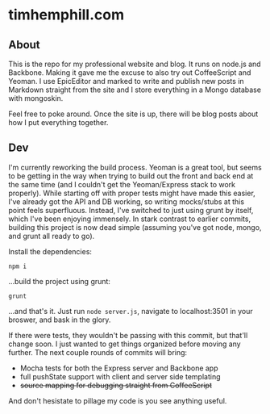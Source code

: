 # timhemphill.com

## About
This is the repo for my professional website and blog. It runs on node.js and Backbone. Making it gave me the excuse to also try out CoffeeScript and Yeoman. I use EpicEditor and marked to write and publish new posts in Markdown straight from the site and I store everything in a Mongo database with mongoskin.

Feel free to poke around. Once the site is up, there will be blog posts about how I put everything together.

## Dev
I'm currently reworking the build process. Yeoman is a great tool, but seems to be getting in the way when trying to build out the front and back end at the same time (and I couldn't get the Yeoman/Express stack to work properly). While starting off with proper tests might have made this easier, I've already got the API and DB working, so writing mocks/stubs at this point feels superfluous. Instead, I've switched to just using grunt by itself, which I've been enjoying immensely. In stark contrast to earlier commits, building this project is now dead simple (assuming you've got node, mongo, and grunt all ready to go).

Install the dependencies:

`npm i`

...build the project using grunt:

`grunt`

...and that's it. Just run `node server.js`, navigate to localhost:3501 in your broswer, and bask in the glory.

If there were tests, they wouldn't be passing with this commit, but that'll change soon. I just wanted to get things organized before moving any further. The next couple rounds of commits will bring:

* Mocha tests for both the Express server and Backbone app
* full pushState support with client and server side templating
* ~~source mapping for debugging straight from CoffeeScript~~

And don't hesistate to pillage my code is you see anything useful.
